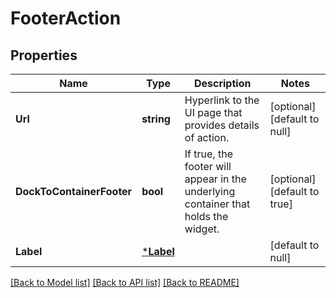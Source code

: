 # FooterAction

## Properties
Name | Type | Description | Notes
------------ | ------------- | ------------- | -------------
**Url** | **string** | Hyperlink to the UI page that provides details of action. | [optional] [default to null]
**DockToContainerFooter** | **bool** | If true, the footer will appear in the underlying container that holds the widget. | [optional] [default to true]
**Label** | [***Label**](Label.md) |  | [default to null]

[[Back to Model list]](../README.md#documentation-for-models) [[Back to API list]](../README.md#documentation-for-api-endpoints) [[Back to README]](../README.md)

